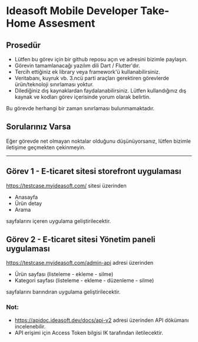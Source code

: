 # Ideasoft Mobile Developer Take-Home Assesment

## Prosedür
- Lütfen bu görev için bir github reposu açın ve adresini bizimle paylaşın.
- Görevin tamamlanacağı yazılım dili Dart / Flutter'dır.
- Tercih ettiğiniz ek library veya framework'ü kullanabilirsiniz.
- Veritabanı, kuyruk vb. 3.ncü parti araçları gerektiren görevlerde ürün/teknoloji sınırlaması yoktur.
- Dilediğiniz dış kaynaklardan faydalanabilirsiniz. Lütfen kullandığınız dış kaynak ve kodları görev içerisinde yorum olarak belirtin.

Bu görevde herhangi bir zaman sınırlaması bulunmamaktadır.

## Sorularınız Varsa
Eğer görevde net olmayan noktalar olduğunu düşünüyorsanız, lütfen bizimle iletişime geçmekten çekinmeyin.

---

## Görev 1 - E-ticaret sitesi storefront uygulaması
https://testcase.myideasoft.com/ sitesi üzerinden
- Anasayfa
- Ürün detay
- Arama

sayfalarını içeren uygulama geliştirilecektir.

## Görev 2 - E-ticaret sitesi Yönetim paneli uygulaması
https://testcase.myideasoft.com/admin-api adresi üzerinden
- Ürün sayfası (listeleme - ekleme - silme)
- Kategori sayfası (listeleme - ekleme - düzenleme - silme)

sayfalarını barındıran uygulama geliştirilecektir.

### Not:
- https://apidoc.ideasoft.dev/docs/api-v2 adresi üzerinden API dökümanı incelenebilir.
- API erişimi için Access Token bilgisi IK tarafından iletilecektir.
